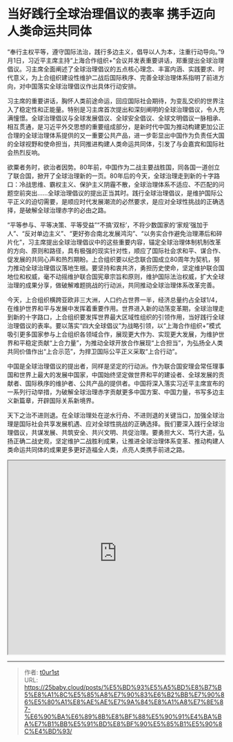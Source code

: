 # 当好践行全球治理倡议的表率 携手迈向人类命运共同体


“奉行主权平等，遵守国际法治，践行多边主义，倡导以人为本，注重行动导向。”9月1日，习近平主席主持“上海合作组织+”会议并发表重要讲话，郑重提出全球治理倡议。习主席全面阐述了全球治理倡议的五点核心理念、丰富内涵、实践要求、时代意义，为上合组织建设性维护二战后国际秩序、完善全球治理体系指明了前进方向，对中国落实全球治理倡议作出具体行动安排。

习主席的重要讲话，胸怀人类前途命运，回应国际社会期待，为变乱交织的世界注入了稳定性和正能量。特别是习主席首次提出和深刻阐明的全球治理倡议，令人充满憧憬。全球治理倡议与全球发展倡议、全球安全倡议、全球文明倡议一脉相承、相互贯通，是习近平外交思想的重要组成部分，是新时代中国为推动构建更加公正合理的全球治理体系提供的又一重要公共产品，进一步彰显出中国作为负责任大国的全球视野和使命担当，共同推进构建人类命运共同体，引发了与会嘉宾和国际社会热烈反响。

欲粟者务时，欲治者因势。80年前，中国作为二战主要战胜国，同各国一道创立了联合国，掀开了全球治理新的一页。80年后的今天，全球治理走到新的十字路口：冷战思维、霸权主义、保护主义阴霾不散，全球治理体系不适应、不匹配的问题空前突出……全球治理倡议的提出正当其时。践行全球治理倡议，是维护国际公平正义的迫切需要，是顺应时代发展潮流的必然要求，是应对全球性挑战的正确选择，是破解全球治理赤字的必由之路。

“平等参与、平等决策、平等受益”“不搞‘双标’，不将少数国家的‘家规’强加于人”、“反对单边主义”、“更好弥合南北发展鸿沟”、“以务实合作避免治理滞后和碎片化”，习主席提出全球治理倡议中的这些重要内容，锚定全球治理体制机制改革的方向、原则和路径，具有极强的现实针对性，顺应了国际社会求和平、谋合作、促发展的共同心声和热烈期盼。上合组织要以纪念联合国成立80周年为契机，努力推动全球治理倡议落地生根。要坚持和衷共济，勇担历史使命，坚定维护联合国地位和权威，毫不动摇维护联合国宪章宗旨和原则，维护国际法治权威，扩大全球治理的成果分享，做破解难题挑战的行动派，共同推动全球治理体系改革完善。

今天，上合组织横跨亚欧非三大洲，人口约占世界一半，经济总量约占全球1/4，在维护世界和平与发展中发挥着重要作用。世界进入新的动荡变革期，全球治理走到新的十字路口，上合组织要发挥世界最大区域性组织的引领作用，当好践行全球治理倡议的表率。要以落实“四大全球倡议”为战略引领，以“上海合作组织+”模式吸引更多国家参与上合组织各领域合作，展现更大作为、实现更大发展，为维护世界和平稳定贡献“上合力量”，为推动全球开放合作展现“上合担当”，为弘扬全人类共同价值作出“上合示范”，为捍卫国际公平正义采取“上合行动”。

中国是全球治理倡议的提出者，同样是坚定的行动派。作为联合国安理会常任理事国和世界上最大的发展中国家，中国始终坚定做世界和平的建设者、全球发展的贡献者、国际秩序的维护者、公共产品的提供者。中国将深入落实习近平主席宣布的一系列行动举措，为破解全球治理赤字贡献更多中国方案、中国力量，书写多边主义新篇章，开辟国际关系新境界。

天下之治不进则退。在全球治理处在逆水行舟、不进则退的关键当口，加强全球治理是国际社会共享发展机遇、应对全球性挑战的正确选择。我们要深入践行全球治理倡议，共谋发展、共筑安全、共兴文明、共促治理。要勇担大义、笃行大道，弘扬正确二战史观，坚定维护二战胜利成果，让推进全球治理体系变革、推动构建人类命运共同体的成果更多更好造福全人类，点亮人类携手前进之路。

<iframe
    width="100%"
    height="450"
    src="https://content-static.cctvnews.cctv.com/snow-book/index.html?item_id=1934085248979003445"
></iframe>

---

> 作者: [t0ur1st](https://github.com/tyd2000)  
> URL: https://25baby.cloud/posts/%E5%BD%93%E5%A5%BD%E8%B7%B5%E8%A1%8C%E5%85%A8%E7%90%83%E6%B2%BB%E7%90%86%E5%80%A1%E8%AE%AE%E7%9A%84%E8%A1%A8%E7%8E%87-%E6%90%BA%E6%89%8B%E8%BF%88%E5%90%91%E4%BA%BA%E7%B1%BB%E5%91%BD%E8%BF%90%E5%85%B1%E5%90%8C%E4%BD%93/  

